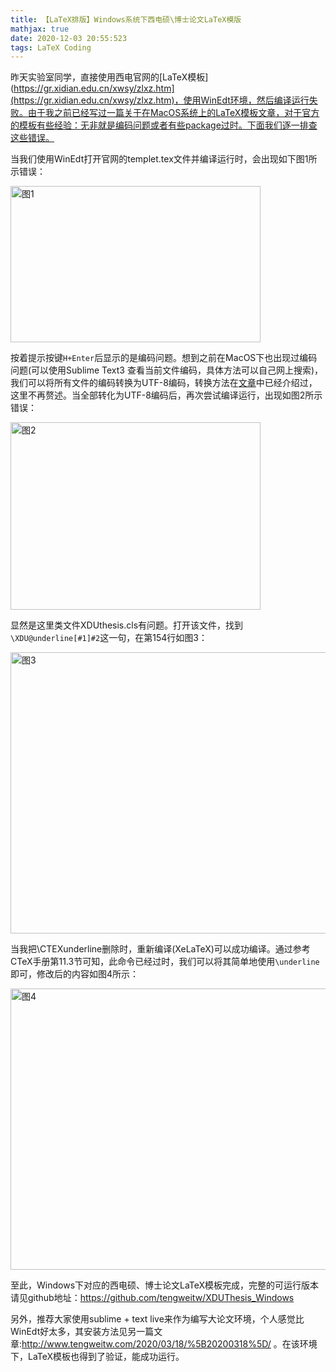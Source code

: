 ```yaml
---
title: 【LaTeX排版】Windows系统下西电硕\博士论文LaTeX模版
mathjax: true
date: 2020-12-03 20:55:523
tags: LaTeX Coding
---
```




昨天实验室同学，直接使用西电官网的[LaTeX模板](https://gr.xidian.edu.cn/xwsy/zlxz.htm](https://gr.xidian.edu.cn/xwsy/zlxz.htm)，使用WinEdt环境，然后编译运行失败。由于我之前已经写过一篇关于在MacOS系统上的LaTeX模板文章，对于官方的模板有些经验：无非就是编码问题或者有些package过时。下面我们逐一排查这些错误。



当我们使用WinEdt打开官网的templet.tex文件并编译运行时，会出现如下图1所示错误：

<img src="https://cdn.jsdelivr.net/gh/tengweitw/FigureBed@latest/20201203/20201203_fig001.jpg" width="400" height="250" title="图1" alt="图1" >

按着提示按键`H+Enter`后显示的是编码问题。想到之前在MacOS下也出现过编码问题(可以使用Sublime Text3 查看当前文件编码，具体方法可以自己网上搜索)，我们可以将所有文件的编码转换为UTF-8编码，转换方法在[文章](http://www.tengweitw.com/2020/11/18/%5B20201118%5D/)中已经介绍过，这里不再赘述。当全部转化为UTF-8编码后，再次尝试编译运行，出现如图2所示错误：

<img src="https://cdn.jsdelivr.net/gh/tengweitw/FigureBed@latest/20201203/20201203_fig002.jpg" width="400" height="300" title="图2" alt="图2" >

显然是这里类文件XDUthesis.cls有问题。打开该文件，找到`\XDU@underline[#1]#2`这一句，在第154行如图3：

<img src="https://cdn.jsdelivr.net/gh/tengweitw/FigureBed@latest/20201203/20201203_fig003.jpg" width="600" height="450" title="图3" alt="图3" >

当我把\CTEXunderline删除时，重新编译(XeLaTeX)可以成功编译。通过参考CTeX手册第11.3节可知，此命令已经过时，我们可以将其简单地使用`\underline`即可，修改后的内容如图4所示：

<img src="https://cdn.jsdelivr.net/gh/tengweitw/FigureBed@latest/20201203/20201203_fig004.jpg" width="600" height="450" title="图4" alt="图4" >



至此，Windows下对应的西电硕、博士论文LaTeX模板完成，完整的可运行版本请见github地址：https://github.com/tengweitw/XDUThesis_Windows

另外，推荐大家使用sublime + text live来作为编写大论文环境，个人感觉比WinEdt好太多，其安装方法见另一篇文章:http://www.tengweitw.com/2020/03/18/%5B20200318%5D/ 。在该环境下，LaTeX模板也得到了验证，能成功运行。





